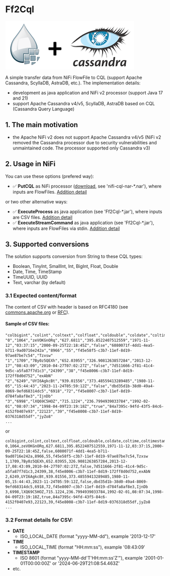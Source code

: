 # Ff2Cql

![NiFi + Cassandra](https://github.com/george0st/Csv2Cql/blob/main/assets/nifi_cassandra.png?raw=true)

A simple transfer data from NiFi FlowFile to CQL (support Apache Cassandra, 
ScyllaDB, AstraDB, etc.). The implementation details:
 - development as java application and NiFi v2 processor (support Java 17 and 21)
 - support Apache Cassandra v4/v5, ScyllaDB, AstraDB based on CQL (Cassandra Query Language)

## 1. The main motivation

 - the Apache NiFi v2 does not support Apache Cassandra v4/v5 (NiFi v2 removed 
   the Cassandra processor due to security vulnerabilities and unmaintained 
   code. The processor supported only Cassandra v3)

## 2. Usage in NiFi

You can use these options (prefered way):
 - ✅ **PutCQL** as NiFi processor ([download](./nifi/cql-processor/output/), see 'nifi-cql-nar-*.nar'), where inputs are FlowFiles. [Addition detail](./nifi/cql-processor/docs/README.md)
 
or two other alternative ways:
 - ✅ **ExecuteProcess** as java application (see 'Ff2Cql-*.jar'), where inputs are CSV files. [Addition detail](./console_app/Ff2Cql/docs/README.md#2-executeprocess-java-application) 
 - ✅ **ExecuteStreamCommand** as java application (see 'Ff2Cql-*.jar'), where inputs are FlowFiles via stdin. [Addition detail](./console_app/Ff2Cql/docs/README.md#3-executestreamcommand-java-application)

## 3. Supported conversions

The solution supports conversion from String to these CQL types:
 - Boolean, TinyInt, SmallInt, Int, BigInt, Float, Double
 - Date, Time, TimeStamp 
 - TimeUUID, UUID
 - Text, varchar (by default)

### 3.1 Expected content/format

The content of CSV with header is based on RFC4180 (see
[commons.apache.org](https://commons.apache.org/proper/commons-csv/apidocs/org/apache/commons/csv/CSVFormat.html#RFC4180) or [RFC](https://www.rfc-editor.org/info/rfc4180)).

#### Sample of CSV files:
```csv
"colbigint","colint","coltext","colfloat","coldouble","coldate","coltime","coltimestamp","colboolean","coluuid","colsmallint","coltinyint","coltimeuuid","colvarchar"
"0","1064","zeVOKGnORq","627.6811","395.8522407512559","1971-11-12","03:37:15","2000-09-25T22:18:45Z","false","6080071f-4dd1-4ea5-b711-9ad0716e242a","8966","55","f45e58f5-c3b7-11ef-8d19-97ae87be7c54","Tzxsw"
"1","1709","7By0z5QEXh","652.03955","326.9081263857284","2013-12-17","08:43:09","2010-04-27T07:02:27Z","false","7d511666-2f81-41c4-9d5c-a5fa87f7d1c3","24399","38","f45e8006-c3b7-11ef-8d19-172ff8d0d752","exAbN"
"2","6249","UYI6AgkcBt","939.01556","373.48559413289485","1980-11-05","15:44:43","2023-11-24T05:59:12Z","false","dbd35d1b-38d0-49a4-8069-9efd68314dc5","6918","72","f45e8007-c3b7-11ef-8d19-d784fa8af8e3","IjnDb"
"3","6998","lXQ69C5HOZ","715.1224","236.7994939033784","1992-02-01","08:07:34","1998-04-09T23:19:18Z","true","84a7395c-94fd-43f5-84c6-4152f0407e93","22123","39","f45e8008-c3b7-11ef-8d19-0376318d55df","jyZo8"
...
```

or 
```csv
colbigint,colint,coltext,colfloat,coldouble,coldate,coltime,coltimestamp,colboolean,coluuid,colsmallint,coltinyint,coltimeuuid,colvarchar
0,1064,zeVOKGnORq,627.6811,395.8522407512559,1971-11-12,03:37:15,2000-09-25T22:18:45Z,false,6080071f-4dd1-4ea5-b711-9ad0716e242a,8966,55,f45e58f5-c3b7-11ef-8d19-97ae87be7c54,Tzxsw
1,1709,7By0z5QEXh,652.03955,326.9081263857284,2013-12-17,08:43:09,2010-04-27T07:02:27Z,false,7d511666-2f81-41c4-9d5c-a5fa87f7d1c3,24399,38,f45e8006-c3b7-11ef-8d19-172ff8d0d752,exAbN
2,6249,UYI6AgkcBt,939.01556,373.48559413289485,1980-11-05,15:44:43,2023-11-24T05:59:12Z,false,dbd35d1b-38d0-49a4-8069-9efd68314dc5,6918,72,f45e8007-c3b7-11ef-8d19-d784fa8af8e3,IjnDb
3,6998,lXQ69C5HOZ,715.1224,236.7994939033784,1992-02-01,08:07:34,1998-04-09T23:19:18Z,true,84a7395c-94fd-43f5-84c6-4152f0407e93,22123,39,f45e8008-c3b7-11ef-8d19-0376318d55df,jyZo8
...
```

### 3.2 Format details for CSV:
  - **DATE** 
    - ISO_LOCAL_DATE (format "yyyy-MM-dd"), example '2013-12-17'
  - **TIME**
    - ISO_LOCAL_TIME (format "HH:mm:ss"), example '08:43:09'
  - **TIMESTAMP**
    - ISO 8601 (format "yyyy-MM-dd'T'HH:mm:ss'Z'"), example '2001-01-01T00:00:00Z' or '2024-06-29T21:08:54.463Z'
  - etc.
